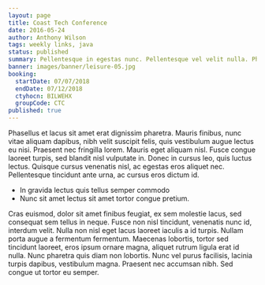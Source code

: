 ```yaml
---
layout: page
title: Coast Tech Conference
date: 2016-05-24
author: Anthony Wilson
tags: weekly links, java
status: published
summary: Pellentesque in egestas nunc. Pellentesque vel velit nulla. Phasellus venenatis.
banner: images/banner/leisure-05.jpg
booking:
  startDate: 07/07/2018
  endDate: 07/12/2018
  ctyhocn: BILWEHX
  groupCode: CTC
published: true
---
```

Phasellus et lacus sit amet erat dignissim pharetra. Mauris finibus, nunc vitae aliquam dapibus, nibh velit suscipit felis, quis vestibulum augue lectus eu nisi. Praesent nec fringilla lorem. Mauris eget aliquam nisl. Fusce congue laoreet turpis, sed blandit nisl vulputate in. Donec in cursus leo, quis luctus lectus. Quisque cursus venenatis nisl, ac egestas eros aliquet nec. Pellentesque tincidunt ante urna, ac cursus eros dictum id.

* In gravida lectus quis tellus semper commodo
* Nunc sit amet lectus sit amet tortor congue pretium.

Cras euismod, dolor sit amet finibus feugiat, ex sem molestie lacus, sed consequat sem tellus in neque. Fusce non nisl tincidunt, venenatis nunc id, interdum velit. Nulla non nisl eget lacus laoreet iaculis a id turpis. Nullam porta augue a fermentum fermentum. Maecenas lobortis, tortor sed tincidunt laoreet, eros ipsum ornare magna, aliquet rutrum ligula erat id nulla. Nunc pharetra quis diam non lobortis. Nunc vel purus facilisis, lacinia turpis dapibus, vestibulum magna. Praesent nec accumsan nibh. Sed congue ut tortor eu semper.
